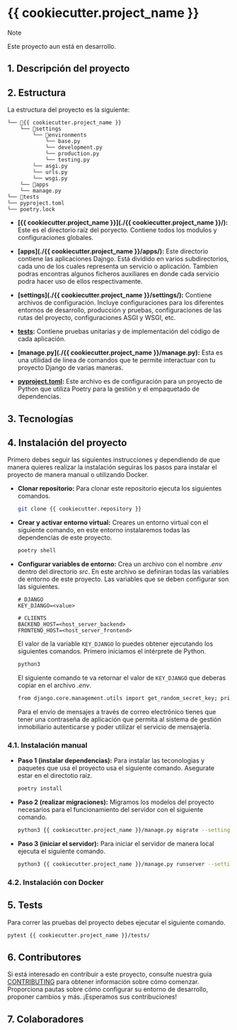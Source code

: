 # {{ cookiecutter.project_name }}
> [!NOTE]
> Este proyecto aun está en desarrollo.


## 1. Descripción del proyecto


## 2. Estructura
La estructura del proyecto es la siguiente:

```
└── 📁{{ cookiecutter.project_name }}
    └── 📁settings
        └── 📁environments
            └── base.py
            └── development.py
            └── production.py
            └── testing.py
        └── asgi.py
        └── urls.py
        └── wsgi.py
    └── 📁apps
    └── manage.py
└── 📁tests
└── pyproject.toml
└── poetry.lock
```

- **[{{ cookiecutter.project_name }}](./{{ cookiecutter.project_name }}/):** Este es el directorio raíz del poryecto. Contiene todos los modulos y configuraciones  globales.

- **[apps](./{{ cookiecutter.project_name }}/apps/):** Este directorio contiene las aplicaciones Dajngo. Está dividido en varios subdirectorios, cada uno de los cuales representa un servicio o aplicación. Tambien podras encontras algunos ficheros auxiliares en donde cada servicio podra hacer uso de ellos respectivamente.

- **[settings](./{{ cookiecutter.project_name }}/settings/):** Contiene archivos de configuración. Incluye configuraciones para los diferentes entornos de desarrollo, producción y pruebas, configuraciones de las rutas del proyecto, configuraciones ASGI y WSGI, etc.

- **[tests](./tests/):** Contiene pruebas unitarias y de implementación del código de cada aplicación.

- **[manage.py](./{{ cookiecutter.project_name }}/manage.py):** Esta es una utilidad de línea de comandos que te permite interactuar con tu proyecto Django de varias maneras.

- **[pyproject.toml](./pyproject.toml):** Este archivo es de configuración para un proyecto de Python que utiliza Poetry para la gestión y el empaquetado de dependencias.

## 3. Tecnologías


## 4. Instalación del proyecto
Primero debes seguir las siguientes instrucciones y dependiendo de que manera quieres realizar la instalación seguiras los pasos para instalar el proyecto de manera manual o utilizando Docker.

- **Clonar repositorio:** Para clonar este repositorio ejecuta los siguientes comandos.
    
    ```bash
    git clone {{ cookiecutter.repository }}
    ```
    
- **Crear y activar entorno virtual:** Creares un entorno virtual con el siguiente comando, en este entorno instalaremos todas las dependencias de este proyecto.
    
    ```bash
    poetry shell
    ```
    
- **Configurar variables de entorno:** Crea un archivo con el nombre _.env_ dentro del directorio _src_. En este archivo se definiran todas las variables de entorno de este proyecto. Las variables que se deben configurar son las siguientes.

    ```.env
    # DJANGO
    KEY_DJANGO=<value>

    # CLIENTS
    BACKEND_HOST=<host_server_backend>
    FRONTEND_HOST=<host_server_frontend>
    ```

    El valor de la variable `KEY_DJANGO` lo puedes obtener ejecutando los siguientes comandos. Primero iniciamos el intérprete de Python.

    ```bash
    python3
    ```

    El siguiente comando te va retornar el valor de `KEY_DJANGO` que deberas copiar en el archivo _.env_.

    ```bash
    from django.core.management.utils import get_random_secret_key; print(get_random_secret_key()); exit()
    ```

    Para el envío de mensajes a través de correo electrónico tienes que tener una contraseña de aplicación que permita al sistema de gestión inmobiliario autenticarse y poder utilizar el servicio de mensajería.

### 4.1. Instalación manual

- **Paso 1 (instalar dependencias):** Para instalar las teconologias y paquetes que usa el proyecto usa el siguiente comando. Asegurate estar en el directotio raíz.
    
    ```bash
    poetry install
    ```
    
- **Paso 2 (realizar migraciones):** Migramos los modelos del proyecto necesarios para el funcionamiento del servidor con el siguiente comando.
    
    ```bash
    python3 {{ cookiecutter.project_name }}/manage.py migrate --settings=settings.environments.development
    ```

- **Paso 3 (iniciar el servidor):** Para iniciar el servidor de manera local ejecuta el siguiente comando.
    
    ```bash
    python3 {{ cookiecutter.project_name }}/manage.py runserver --settings=settings.environments.development
    ```
    
### 4.2. Instalación con Docker


## 5. Tests
Para correr las pruebas del proyecto debes ejecutar el siguiente comando.

```bash
pytest {{ cookiecutter.project_name }}/tests/
```

## 6. Contributores
Si está interesado en contribuir a este proyecto, consulte nuestra guía [CONTRIBUTING](CONTRIBUTING.md) para obtener información sobre cómo comenzar. Proporciona pautas sobre cómo configurar su entorno de desarrollo, proponer cambios y más. ¡Esperamos sus contribuciones!

## 7. Colaboradores
